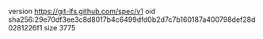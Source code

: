 version https://git-lfs.github.com/spec/v1
oid sha256:29e70df3ee3c8d8017b4c6499dfd0b2d7c7b160187a400798def28d0281226f1
size 3775
